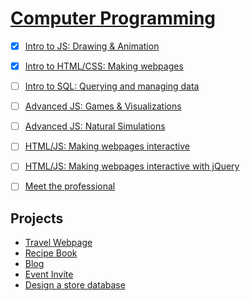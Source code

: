 # [Computer Programming](https://www.khanacademy.org/computing/computer-programming)

- [x] [Intro to JS: Drawing & Animation](01-drawing--animation.md)
- [x] [Intro to HTML/CSS: Making webpages](02-making-webpages.md)
- [ ] [Intro to SQL: Querying and managing data](03-querying-and-managing-data.md)
- [ ] [Advanced JS: Games & Visualizations](04-games--visualizations.md)
- [ ] [Advanced JS: Natural Simulations](05-natural-simulations.md)
- [ ] [HTML/JS: Making webpages interactive](06-making-webpages-interactive.md)
- [ ] [HTML/JS: Making webpages interactive with jQuery](07-making-webpages-interactive-with-jquery.md)
- [ ] [Meet the professional](08-meet-the-professional.md)


## Projects

- [Travel Webpage](computer-programming/travel-webpage)
- [Recipe Book](computer-programming/recipe-book)
- [Blog](computer-programming/blog)
- [Event Invite](computer-programming/recipe-book)
- [Design a store database](computer-programming/design-a-store-database.sql)

<!--
## [Advanced JS: Games & Visualizations](https://www.khanacademy.org/computing/computer-programming/programming-games-visualizations)
## [Advanced JS: Natural Simulations](https://www.khanacademy.org/computing/computer-programming/programming-natural-simulations)
## [HTML/JS: Making webpages interactive](https://www.khanacademy.org/computing/computer-programming/html-css-js)
## [HTML/JS: Making webpages interactive with jQuery](https://www.khanacademy.org/computing/computer-programming/html-js-jquery)
## [Meet the professional](https://www.khanacademy.org/computing/computer-programming/meet-the-computing-professional)
-->